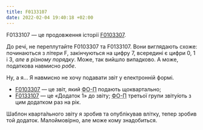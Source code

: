 ```yaml
---
title: F0133107
date: 2022-02-04 19:40:18 +02:00
---
```


F0133107 — це продовження історії [F0103307][1].

До речі, не переплутайте F0103307 та F0133107. Вони виглядають схоже: починаються з літери&nbsp;F, закінчуються на цифру&nbsp;7, всередині є цифри 0, 1 і 3, _але в різному порядку_. Може, так вийшло випадково. А може, податкова навмисно _робе_.

Ну, а я… Я навмисно не хочу подавати звіт у електронній формі.

 - [F0103307][2] — це звіт, який <abbr title="фізичні особа-підприємці">ФО-П</abbr> подають щоквартально;
 - [F0133107][3] — це «Додаток 1» до звіту; <abbr title="фізичні особи-підприємці">ФО-П</abbr> третьої групи звіту́ють з цим додатком раз на рік.

Шаблон кварта́льного звіту я зробив та опублікував влітку, тепер зробив той додаток. Малоймові́рно, але може кому знадобиться.

[1]: /2021/08/06/F0103307.html
[2]: https://kastaneda.github.io/misc/F0103307.html
[3]: https://kastaneda.github.io/misc/F0133107.html
[4]: https://github.com/kastaneda/misc/
